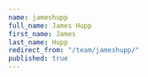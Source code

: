 ```yaml
---
name: jameshupp
full_name: James Hupp
first_name: James
last_name: Hupp
redirect_from: "/team/jameshupp/"
published: true
---
```


